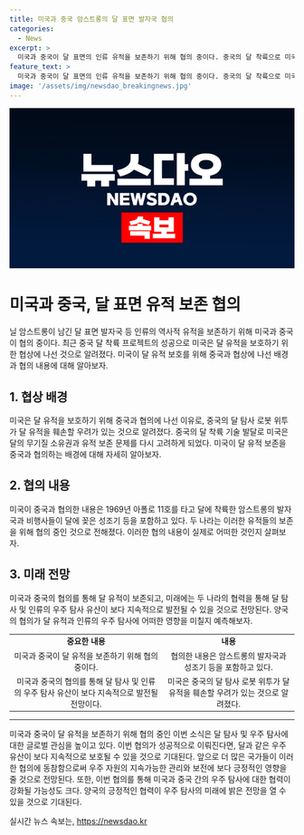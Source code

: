 ```yaml
---
title: 미국과 중국 암스트롱의 달 표면 발자국 협의
categories:
  - News
excerpt: >
  미국과 중국이 달 표면의 인류 유적을 보존하기 위해 협의 중이다. 중국의 달 착륙으로 미국은 달 유적 보호를 위한 논의에 열의를 보이고, 중국의 달 탐사 로봇이 미국의 달 유적을 훼손할 우려가 있다. 지난 2020년 통과된 우주 인류 유산 보호를 위한 작은 한 걸음 법은 한계가 있어 이 문제에 대한 해결이 필요하다.
feature_text: >
  미국과 중국이 달 표면의 인류 유적을 보존하기 위해 협의 중이다. 중국의 달 착륙으로 미국은 달 유적 보호를 위한 논의에 열의를 보이고, 중국의 달 탐사 로봇이 미국의 달 유적을 훼손할 우려가 있다. 지난 2020년 통과된 우주 인류 유산 보호를 위한 작은 한 걸음 법은 한계가 있어 이 문제에 대한 해결이 필요하다.
image: '/assets/img/newsdao_breakingnews.jpg'
---
```


<p><img src="/assets/img/newsdao_breakingnews.jpg" alt="koreaapp 속보" /></p>

<h1>미국과 중국, 달 표면 유적 보존 협의</h1>

<p data-ke-size="size16">닐 암스트롱이 남긴 달 표면 발자국 등 인류의 역사적 유적을 보존하기 위해 미국과 중국이 협의 중이다. 최근 중국 달 착륙 프로젝트의 성공으로 미국은 달 유적을 보호하기 위한 협상에 나선 것으로 알려졌다. 미국이 달 유적 보호를 위해 중국과 협상에 나선 배경과 협의 내용에 대해 알아보자.</p>

<h2 data-ke-size="size26">1. 협상 배경</h2>

<p data-ke-size="size16">미국은 달 유적을 보호하기 위해 중국과 협의에 나선 이유로, 중국의 달 탐사 로봇 위투가 달 유적을 훼손할 우려가 있는 것으로 알려졌다. 중국의 달 착륙 기술 발달로 미국은 달의 무기질 소유권과 유적 보존 문제를 다시 고려하게 되었다. 미국이 달 유적 보존을 중국과 협의하는 배경에 대해 자세히 알아보자.</p>

<h2 data-ke-size="size26">2. 협의 내용</h2>

<p data-ke-size="size16">미국이 중국과 협의한 내용은 1969년 아폴로 11호를 타고 달에 착륙한 암스트롱의 발자국과 비행사들이 달에 꽂은 성조기 등을 포함하고 있다. 두 나라는 이러한 유적들의 보존을 위해 협의 중인 것으로 전해졌다. 이러한 협의 내용이 실제로 어떠한 것인지 살펴보자.</p>

<h2 data-ke-size="size26">3. 미래 전망</h2>

<p data-ke-size="size16">미국과 중국의 협의를 통해 달 유적이 보존되고, 미래에는 두 나라의 협력을 통해 달 탐사 및 인류의 우주 탐사 유산이 보다 지속적으로 발전될 수 있을 것으로 전망된다. 양국의 협의가 달 유적과 인류의 우주 탐사에 어떠한 영향을 미칠지 예측해보자.</p>

<table>
    <tbody>
        <tr>
            <td style="text-align: center; height: 17px;"><b>중요한 내용</b></td>
            <td style="text-align: center; height: 17px;"><b>내용</b></td>
        </tr>
        <tr>
            <td style="text-align: center; height: 17px;">미국과 중국이 달 유적을 보존하기 위해 협의 중이다.</td>
            <td style="text-align: center; height: 17px;">협의한 내용은 암스트롱의 발자국과 성조기 등을 포함하고 있다.</td>
        </tr>
        <tr>
            <td style="text-align: center; height: 17px;">미국과 중국의 협의를 통해 달 탐사 및 인류의 우주 탐사 유산이 보다 지속적으로 발전될 전망이다.</td>
            <td style="text-align: center; height: 17px;">미국은 중국의 달 탐사 로봇 위투가 달 유적을 훼손할 우려가 있는 것으로 알려졌다.</td>
        </tr>
    </tbody>
</table>

<hr>

<p data-ke-size="size16">미국과 중국이 달 유적을 보존하기 위해 협의 중인 이번 소식은 달 탐사 및 우주 탐사에 대한 글로벌 관심을 높이고 있다. 이번 협의가 성공적으로 이뤄진다면, 달과 같은 우주 유산이 보다 지속적으로 보호될 수 있을 것으로 기대된다. 앞으로 더 많은 국가들이 이러한 협의에 동참함으로써 우주 자원의 지속가능한 관리와 보전에 보다 긍정적인 영향을 줄 것으로 전망된다. 또한, 이번 협의를 통해 미국과 중국 간의 우주 탐사에 대한 협력이 강화될 가능성도 크다. 양국의 긍정적인 협력이 우주 탐사의 미래에 밝은 전망을 열 수 있을 것으로 기대된다.</p>
실시간 뉴스 속보는, <a href="https://newsdao.kr" rel="dofollow">https://newsdao.kr</a>


